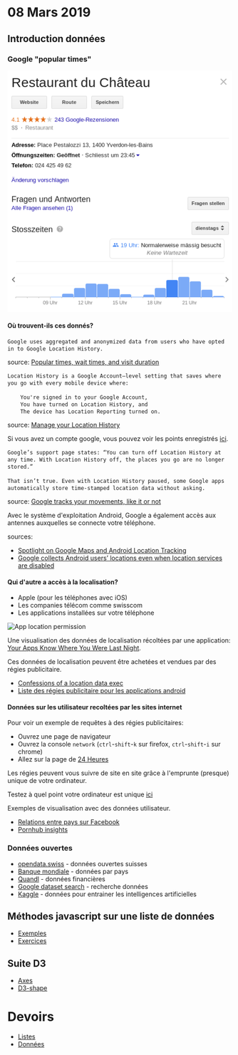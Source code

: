 # 08 Mars 2019

## Introduction données

### Google "popular times"

![Popular times](https://github.com/idris-maps/heig-datavis-2019/blob/master/20190308-intro-data/img/popular_times.png)

#### Où trouvent-ils ces donnés?

```
Google uses aggregated and anonymized data from users who have opted in to Google Location History.
```

source: [Popular times, wait times, and visit duration](https://support.google.com/business/answer/6263531?hl=en)

```
Location History is a Google Account–level setting that saves where you go with every mobile device where:

    You're signed in to your Google Account,
    You have turned on Location History, and
    The device has Location Reporting turned on.
```

source: [Manage your Location History](https://support.google.com/accounts/answer/3118687?hl=en)

Si vous avez un compte google, vous pouvez voir les points enregistrés [ici](https://www.google.com/maps/timeline).

```
Google’s support page states: “You can turn off Location History at any time. With Location History off, the places you go are no longer stored.”

That isn’t true. Even with Location History paused, some Google apps automatically store time-stamped location data without asking.
```

source: [Google tracks your movements, like it or not](https://apnews.com/828aefab64d4411bac257a07c1af0ecb)

Avec le système d'exploitation Android, Google a également accès aux antennes auxquelles se connecte votre téléphone.

sources:

* [Spotlight on Google Maps and Android Location Tracking](https://rise.cs.berkeley.edu/blog/the-right-to-not-be-tracked-a-spotlight-on-google-maps-and-android-location-tracking/)
* [Google collects Android users’ locations even when location services are disabled](https://qz.com/1131515/google-collects-android-users-locations-even-when-location-services-are-disabled/)

#### Qui d'autre a accès à la localisation?

* Apple (pour les téléphones avec iOS)
* Les companies télécom comme swisscom
* Les applications installées sur votre téléphone

![App location permission](https://github.com/idris-maps/heig-datavis-2019/blob/master/20190308-intro-data/img/permission.jpg)

Une visualisation des données de localisation récoltées par une application: [Your Apps Know Where You Were Last Night](https://www.nytimes.com/interactive/2018/12/10/business/location-data-privacy-apps.html).

Ces données de localisation peuvent être achetées et vendues par des régies publicitaire.

* [Confessions of a location data exec](https://digiday.com/marketing/confessions-location-data-exec/)
* [Liste des régies publicitaire pour les applications android](https://www.appbrain.com/stats/libraries/ad-networks)

#### Données sur les utilisateur recoltées par les sites internet

Pour voir un exemple de requêtes à des régies publicitaires:

* Ouvrez une page de navigateur
* Ouvrez la console `network` (`ctrl`-`shift`-`k` sur firefox, `ctrl`-`shift`-`i` sur chrome)
* Allez sur la page de [24 Heures](https://www.24heures.ch/)

Les régies peuvent vous suivre de site en site grâce à l'emprunte (presque) unique de votre ordinateur.

Testez à quel point votre ordinateur est unique [ici](https://panopticlick.eff.org/)

Exemples de visualisation avec des données utilisateur.

* [Relations entre pays sur Facebook](https://stamen.com/work/facebook-mapping-the-worlds-friendships/)
* [Pornhub insights](https://www.pornhub.com/insights/2018-year-in-review)


### Données ouvertes

* [opendata.swiss](https://opendata.swiss/fr/) - données ouvertes suisses
* [Banque mondiale](https://datacatalog.worldbank.org/) - données par pays
* [Quandl](https://www.quandl.com/search) - données financières
* [Google dataset search](https://toolbox.google.com/datasetsearch) - recherche données
* [Kaggle](https://www.kaggle.com/datasets) - données pour entrainer les intelligences artificielles

## Méthodes javascript sur une liste de données

* [Exemples](https://observablehq.com/@idris-maps/methodes-sur-une-liste-array)
* [Exercices](https://github.com/idris-maps/heig-datavis-2019/blob/master/20190308-intro-data/exercice_listes)

## Suite D3

* [Axes](https://observablehq.com/@idris-maps/d3-definir-les-axes)
* [D3-shape](https://observablehq.com/@idris-maps/d3-shape)

# Devoirs

* [Listes](https://github.com/idris-maps/heig-datavis-2019/tree/master/20190308-intro-data/exercice_listes_2)
* [Données](https://github.com/idris-maps/heig-datavis-2019/tree/master/20190308-intro-data/exercice_donnees)